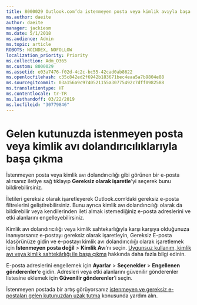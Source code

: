 ```yaml
---
title: 8000029 Outlook.com’da istenmeyen posta veya kimlik avıyla başa çıkma
ms.author: daeite
author: daeite
manager: jackiesm
ms.date: 5/1/2018
ms.audience: Admin
ms.topic: article
ROBOTS: NOINDEX, NOFOLLOW
localization_priority: Priority
ms.collection: Adm_O365
ms.custom: 8000029
ms.assetid: e03a7476-f02d-4c2c-bc55-42cad0ab8622
ms.openlocfilehash: c35c842ed2f6942b183671bec4eaa5a7b9804e88
ms.sourcegitcommit: 03a156a9c9740521155a30775492c7dff0982588
ms.translationtype: HT
ms.contentlocale: tr-TR
ms.lasthandoff: 03/22/2019
ms.locfileid: "30779846"
---
```

# <a name="deal-with-spam-or-phishing-scams-in-your-inbox"></a>Gelen kutunuzda istenmeyen posta veya kimlik avı dolandırıcılıklarıyla başa çıkma

İstenmeyen posta veya kimlik avı dolandırıcılığı gibi görünen bir e-posta alırsanız iletiye sağ tıklayıp **Gereksiz olarak işaretle**’yi seçerek bunu bildirebilirsiniz. 
  
İletileri gereksiz olarak işaretleyerek Outlook.com’daki gereksiz e-posta filtrelerini geliştirebilirsiniz. Bunu ayrıca kimlik avı dolandırıcılığı olarak da bildirebilir veya kendilerinden ileti almak istemediğiniz e-posta adreslerini ve etki alanlarını engelleyebilirsiniz.
  
Kimlik avı dolandırıcılığı veya kimlik sahtekarlığıyla karşı karşıya olduğunuza inanıyorsanız e-postayı gereksiz olarak işaretleyin, Gereksiz E-posta klasörünüze gidin ve e-postayı kimlik avı dolandırıcılığı olarak işaretlemek için **İstenmeyen posta değil** \> **Kimlik Avı**’nı seçin. [Uygunsuz kullanım, kimlik avı veya kimlik sahtekârlığı ile başa çıkma](https://go.microsoft.com/fwlink/p/?linkid=873139) hakkında daha fazla bilgi edinin.
  
E-posta adreslerini engellemek için **Ayarlar** \> **Seçenekler** \> **Engellenen gönderenler**’e gidin. Adresleri veya etki alanlarını güvenilir gönderenler listesine eklemek için **Güvenilir gönderenler**’i seçin. 
  
İstenmeyen postada bir artış görüyorsanız [istenmeyen ve gereksiz e-postaları gelen kutunuzdan uzak tutma](https://go.microsoft.com/fwlink/p/?linkid=873140) konusunda yardım alın.
  


